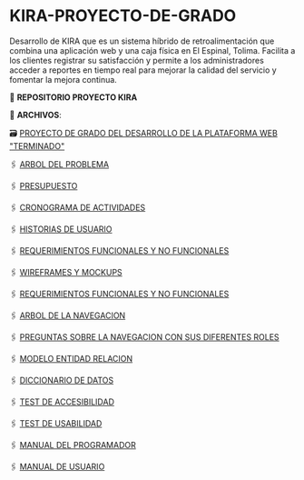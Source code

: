 # KIRA-PROYECTO-DE-GRADO
Desarrollo de KIRA que es un sistema híbrido de retroalimentación que combina una aplicación web y una caja física en El Espinal, Tolima. Facilita a los clientes registrar su satisfacción y permite a los administradores acceder a reportes en tiempo real para mejorar la calidad del servicio y fomentar la mejora continua.

:file_folder: **REPOSITORIO PROYECTO KIRA**

:paperclip: **ARCHIVOS**:

🗃️ [PROYECTO DE GRADO DEL DESARROLLO DE LA PLATAFORMA WEB "TERMINADO"]()

🖇️ [ARBOL DEL PROBLEMA](https://github.com/CamiloDax/KIRA-PROYECTO-DE-GRADO/blob/main/ARBOL%20DEL%20PROBLEMA.pdf)

🖇️ [PRESUPUESTO](https://github.com/CamiloDax/KIRA-PROYECTO-DE-GRADO/blob/main/PRESUPUESTO.pdf)

🖇️ [CRONOGRAMA DE ACTIVIDADES](https://github.com/CamiloDax/KIRA-PROYECTO-DE-GRADO/blob/main/CRONOGRAMA%20DE%20ACTIVIDADES.pdf)

🖇️ [HISTORIAS DE USUARIO](https://github.com/CamiloDax/KIRA-PROYECTO-DE-GRADO/blob/main/HISTORIAS%20DE%20USUARIO.pdf)

🖇️ [REQUERIMIENTOS FUNCIONALES Y NO FUNCIONALES](https://github.com/CamiloDax/KIRA-PROYECTO-DE-GRADO/blob/main/REQUERIMIENTOS%20FUNCIONALES%20Y%20NO%20FUNCIONALES.pdf)

🖇️ [WIREFRAMES Y MOCKUPS](https://github.com/CamiloDax/KIRA-PROYECTO-DE-GRADO/blob/main/Wireframes%26Mockups%20KIRA.pdf)

🖇️ [REQUERIMIENTOS FUNCIONALES Y NO FUNCIONALES](https://github.com/CamiloDax/KIRA-PROYECTO-DE-GRADO/blob/main/REQUERIMIENTOS%20FUNCIONALES%20Y%20NO%20FUNCIONALES.pdf)

🖇️ [ARBOL DE LA NAVEGACION](https://github.com/CamiloDax/KIRA-PROYECTO-DE-GRADO/blob/main/ARBOL%20DE%20LA%20NAVEGACION.pdf)

🖇️ [PREGUNTAS SOBRE LA NAVEGACION CON SUS DIFERENTES ROLES](https://github.com/CamiloDax/KIRA-PROYECTO-DE-GRADO/blob/main/PREGUNTAS_DE_LA_NAVEGACION_POR_ROLES%20.pdf)

🖇️ [MODELO ENTIDAD RELACION](https://github.com/CamiloDax/KIRA-PROYECTO-DE-GRADO/blob/main/MODELO%20ENTIDAD%20RELACION.pdf)

🖇️ [DICCIONARIO DE DATOS](https://github.com/CamiloDax/KIRA-PROYECTO-DE-GRADO/blob/main/DICCIONARIO%20DE%20DATOS%20TABLAS%20KIRA.xlsx)

🖇️ [TEST DE ACCESIBILIDAD](https://github.com/CamiloDax/KIRA-PROYECTO-DE-GRADO/blob/main/TEST%20DE%20ACCESIBILIDAD%20KIRA.xlsx)

🖇️ [TEST DE USABILIDAD](https://github.com/CamiloDax/KIRA-PROYECTO-DE-GRADO/blob/main/TEST%20DE%20USABILIDAD%20KIRA.xlsx)

🖇️ [MANUAL DEL PROGRAMADOR](https://github.com/CamiloDax/KIRA-PROYECTO-DE-GRADO/blob/main/MANUAL%20DEL%20PROGRAMADOR%20KIRA.pdf)

🖇️ [MANUAL DE USUARIO](https://github.com/CamiloDax/KIRA-PROYECTO-DE-GRADO/blob/main/MANUAL%20DE%20USUARIO.pdf)
